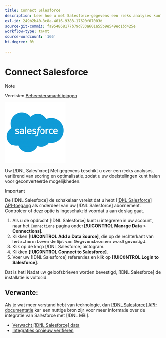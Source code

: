 ```yaml
---
title: Connect Salesforce
description: Leer hoe u met Salesforce-gegevens een reeks analyses kunt maken, van scoring tot optimalisatie, zodat u uw doelstellingen voor geconverteerde mogelijkheden kunt halen.
exl-id: 249b2b40-8c8a-4616-9383-17690f07003d
source-git-commit: fa954868177b79d703a601a55b9e549ec1bd425e
workflow-type: tm+mt
source-wordcount: '166'
ht-degree: 0%

---
```


# Connect Salesforce

>[!NOTE]
>
>Vereisten [Beheerdersmachtigingen](../../../administrator/user-management/user-management.md).

![](../../../assets/Salesforce_Logo.png)

Uw [!DNL Salesforce] Met gegevens beschikt u over een reeks analyses, variërend van scoring en optimalisatie, zodat u uw doelstellingen kunt halen voor geconverteerde mogelijkheden.

>[!IMPORTANT]
>
>De [!DNL Salesforce] de schakelaar vereist dat u hebt [[!DNL Salesforce] API-toegang](../integrations/salesforce.md) als onderdeel van uw [!DNL Salesforce] abonnement. Controleer of deze optie is ingeschakeld voordat u aan de slag gaat.

1. Als u de opdracht [!DNL Salesforce] kunt u integreren in uw account, naar het `Connections` pagina onder **[!UICONTROL Manage Data** > **Connections]**.
1. Klikken **[!UICONTROL Add a Data Source]**, die op de rechterkant van het scherm boven de lijst van Gegevensbronnen wordt gevestigd.
1. Klik op de knop [!DNL Salesforce] pictogram.
1. Klikken **[!UICONTROL Connect to Salesforce]**.
1. Voer uw [!DNL Salesforce] referenties en klik op **[!UICONTROL Login to Salesforce]**.

Dat is het! Nadat uw geloofsbrieven worden bevestigd, [!DNL Salesforce] de installatie is voltooid.

## Verwante:

Als je wat meer verstand hebt van technologie, dan [[!DNL Salesforce] API-documentatie](https://developer.salesforce.com/docs/atlas.en-us.api_rest.meta/api_rest/intro_what_is_rest_api.htm) kan een nuttige bron zijn voor meer informatie over de integratie van Salesforce met [!DNL MBI].

* [Verwacht [!DNL Salesforce] data](../integrations/salesforce-data.md)
* [Integraties opnieuw verifiëren](https://experienceleague.adobe.com/docs/commerce-knowledge-base/kb/how-to/mbi-reauthenticating-integrations.html?lang=en)
